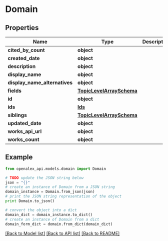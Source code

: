 # Domain


## Properties

Name | Type | Description | Notes
------------ | ------------- | ------------- | -------------
**cited_by_count** | **object** |  | 
**created_date** | **object** |  | 
**description** | **object** |  | 
**display_name** | **object** |  | 
**display_name_alternatives** | **object** |  | 
**fields** | [**TopicLevelArraySchema**](TopicLevelArraySchema.md) |  | 
**id** | **object** |  | 
**ids** | [**Ids**](Ids.md) |  | 
**siblings** | [**TopicLevelArraySchema**](TopicLevelArraySchema.md) |  | 
**updated_date** | **object** |  | 
**works_api_url** | **object** |  | 
**works_count** | **object** |  | 

## Example

```python
from openalex_api.models.domain import Domain

# TODO update the JSON string below
json = "{}"
# create an instance of Domain from a JSON string
domain_instance = Domain.from_json(json)
# print the JSON string representation of the object
print Domain.to_json()

# convert the object into a dict
domain_dict = domain_instance.to_dict()
# create an instance of Domain from a dict
domain_form_dict = domain.from_dict(domain_dict)
```
[[Back to Model list]](../README.md#documentation-for-models) [[Back to API list]](../README.md#documentation-for-api-endpoints) [[Back to README]](../README.md)


